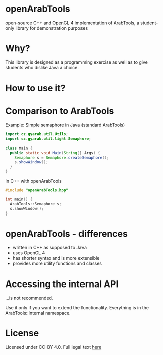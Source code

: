 # openArabTools
open-source C++ and OpenGL 4 implementation of ArabTools, a student-only library for demonstration purposes

# Why?
This library is designed as a programming exercise as well as to give students who dislike Java a choice. 

# How to use it?

# Comparison to ArabTools

Example: Simple semaphore in Java (standard ArabTools)
```java
import cz.gyarab.util.Utils;
import cz.gyarab.util.light.Semaphore;

class Main {
  public static void Main(String[] Args) {
    Semaphore s = Semaphore.createSemaphore();
    s.showWindow();
  }
}
```
In C++ with openArabTools
```cpp
#include "openArabTools.hpp"

int main() {
  ArabTools::Semaphore s;
  s.showWindow();
}
```

# openArabTools - differences
- written in C++ as supposed to Java
- uses OpenGL 4
- has shorter syntax and is more extensible
- provides more utility functions and classes

# Accessing the internal API
...is not recommended.

Use it only if you want to extend the functionality.
Everything is in the ArabTools::Internal namespace.

# License
Licensed under CC-BY 4.0.
Full legal text [here](https://creativecommons.org/licenses/by/4.0/)
